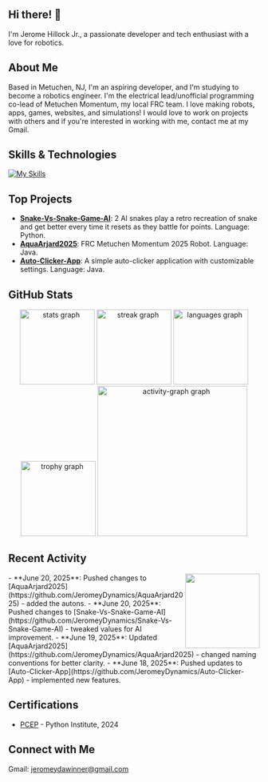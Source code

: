 ## Hi there! 👋

I'm Jerome Hillock Jr., a passionate developer and tech enthusiast with a love for robotics.

## About Me

Based in Metuchen, NJ, I'm an aspiring developer, and I'm studying to become a robotics engineer. I'm the electrical lead/unofficial programming co-lead of Metuchen Momentum, my local FRC team. I love making robots, apps, games, websites, and simulations! I would love to work on projects with others and if you're interested in working with me, contact me at my Gmail.

## Skills & Technologies

[![My Skills](https://skillicons.dev/icons?i=java,cpp,c,html,css,js,ts,godot,unity,arduino,androidstudio,github,git,pytorch,kotlin,windows,tailwind,nextjs,d3,flutter,postgres,react,py,dart,cs,prisma,vercel,opencv,visualstudio,vscode&perline=8)](https://skillicons.dev)

## Top Projects

- [**Snake-Vs-Snake-Game-AI**](https://github.com/JeromeyDynamics/Snake-Vs-Snake-Game-AI): 2 AI snakes play a retro recreation of snake and get better every time it resets as they battle for points. Language: Python.
- [**AquaArjard2025**](https://github.com/JeromeyDynamics/AquaArjard2025): FRC Metuchen Momentum 2025 Robot. Language: Java.
- [**Auto-Clicker-App**](https://github.com/JeromeyDynamics/Auto-Clicker-App): A simple auto-clicker application with customizable settings. Language: Java.

## GitHub Stats

<div align="center">
  <img src="https://github-readme-stats.vercel.app/api?username=JeromeyDynamics&hide_title=false&hide_rank=false&show_icons=true&include_all_commits=true&count_private=true&disable_animations=false&theme=dracula&locale=en&hide_border=false" height="150" alt="stats graph"  />
  <img src="https://streak-stats.demolab.com?user=JeromeyDynamics&locale=en&mode=daily&theme=dracula&hide_border=false&border_radius=5" height="150" alt="streak graph"  />
  <img src="https://github-readme-stats.vercel.app/api/top-langs?username=JeromeyDynamics&locale=en&hide_title=false&layout=compact&card_width=320&langs_count=5&theme=dracula&hide_border=false" height="150" alt="languages graph"  />
</div>

<div align="center">
  <img src="https://github-profile-trophy.vercel.app?username=JeromeyDynamics&theme=dracula&column=-1&row=1&margin-w=8&margin-h=8&no-bg=false&no-frame=false&order=4" height="150" alt="trophy graph"  />
  <img src="https://github-readme-activity-graph.vercel.app/graph?username=JeromeyDynamics&radius=16&theme=react&area=true&order=5" height="300" alt="activity-graph graph"  />
</div>

## Recent Activity
<img align="right" height="149" src="https://external-content.duckduckgo.com/iu/?u=https%3A%2F%2Fwww.roboticgizmos.com%2Fwp-content%2Fuploads%2F2020%2F12%2F30%2FBoston-Dynamics-Robots.gif&f=1&nofb=1&ipt=6ac0aa8b8fa1918193cac4346b316831e870366ad38c3f09700f6ec7a984b4d6"  />
- **June 20, 2025**: Pushed changes to [AquaArjard2025](https://github.com/JeromeyDynamics/AquaArjard2025) - added the autons.
- **June 20, 2025**: Pushed changes to [Snake-Vs-Snake-Game-AI](https://github.com/JeromeyDynamics/Snake-Vs-Snake-Game-AI) - tweaked values for AI improvement.
- **June 19, 2025**: Updated [AquaArjard2025](https://github.com/JeromeyDynamics/AquaArjard2025) - changed naming conventions for better clarity.
- **June 18, 2025**: Pushed updates to [Auto-Clicker-App](https://github.com/JeromeyDynamics/Auto-Clicker-App) - implemented new features.

## Certifications

- [PCEP](https://www.credly.com/badges/cca15837-82ec-4edd-9369-02bbe5983f44) - Python Institute, 2024

## Connect with Me

Gmail: jeromeydawinner@gmail.com
